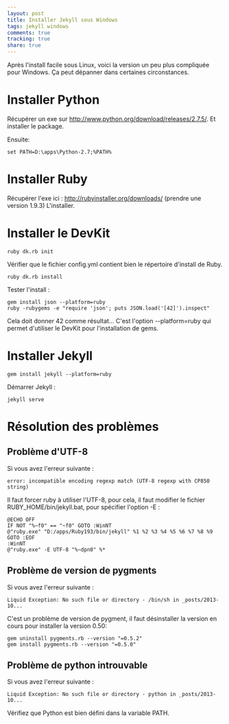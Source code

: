 ```yaml
---
layout: post
title: Installer Jekyll sous Windows
tags: jekyll windows
comments: true
tracking: true
share: true
---
```


Après l'install facile sous Linux, voici la version un peu plus compliquée pour Windows.
Ça peut dépanner dans certaines circonstances.

# Installer Python

Récupérer un exe sur http://www.python.org/download/releases/2.7.5/.
Et installer le package.

Ensuite:

	set PATH=D:\apps\Python-2.7;%PATH%
	
# Installer Ruby

Récupérer l'exe ici : http://rubyinstaller.org/downloads/ (prendre une version 1.9.3)
L'installer.

# Installer le DevKit

	ruby dk.rb init

Vérifier que le fichier config.yml contient bien le répertoire d'install de Ruby.

	ruby dk.rb install

Tester l'install :

	gem install json --platform=ruby
	ruby -rubygems -e "require 'json'; puts JSON.load('[42]').inspect"

Cela doit donner 42 comme résultat...
C'est l'option --platform=ruby qui permet d'utiliser le DevKit pour l'installation de gems.

# Installer Jekyll

	gem install jekyll --platform=ruby

Démarrer Jekyll :

	jekyll serve

# Résolution des problèmes

## Problème d'UTF-8

Si vous avez l'erreur suivante :

	error: incompatible encoding regexp match (UTF-8 regexp with CP850 string)
Il faut forcer ruby à utiliser l'UTF-8, pour cela, il faut modifier le fichier RUBY_HOME/bin/jekyll.bat, pour spécifier l'option -E :

	@ECHO OFF
	IF NOT "%~f0" == "~f0" GOTO :WinNT
	@"ruby.exe" "D:/apps/Ruby193/bin/jekyll" %1 %2 %3 %4 %5 %6 %7 %8 %9
	GOTO :EOF
	:WinNT
	@"ruby.exe" -E UTF-8 "%~dpn0" %*

## Problème de version de pygments

Si vous avez l'erreur suivante :

	Liquid Exception: No such file or directory - /bin/sh in _posts/2013-10...
	
C'est un problème de version de pygment, il faut désinstaller la version en cours pour installer la version 0.50:

	gem uninstall pygments.rb --version "=0.5.2"
	gem install pygments.rb --version "=0.5.0"

## Problème de python introuvable

Si vous avez l'erreur suivante :

	Liquid Exception: No such file or directory - python in _posts/2013-10...

Vérifiez que Python est bien défini dans la variable PATH.

 